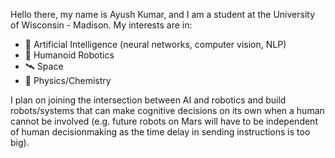 Hello there, my name is Ayush Kumar, and I am a student at the University of Wisconsin - Madison. My interests are in:
- 🤖 Artificial Intelligence (neural networks, computer vision, NLP)
- 🦾 Humanoid Robotics
- 🛰️ Space
- 🔬 Physics/Chemistry

I plan on joining the intersection between AI and robotics and build robots/systems that can make cognitive decisions on its own when a human cannot be involved (e.g. future robots on Mars will have to be independent of human decisionmaking as the time delay in sending instructions is too big).
